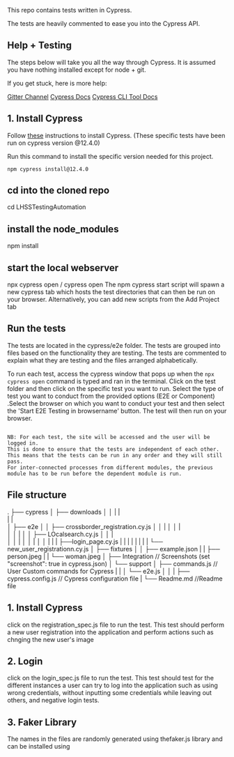 This repo contains tests written in Cypress.

The tests are heavily commented to ease you into the Cypress API.

## Help + Testing
The steps below will take you all the way through Cypress. It is assumed you have nothing installed except for node + git.

If you get stuck, here is more help:

[Gitter Channel](https://app.gitter.im/#/room/#cypress-io_cypress:gitter.im)
[Cypress Docs](https://docs.cypress.io/guides/overview/why-cypress)
[Cypress CLI Tool Docs](https://github.com/cypress-io/cypress-cli)
## 1. Install Cypress
Follow [these](https://docs.cypress.io/guides/getting-started/installing-cypress) instructions to install Cypress. 
(These specific tests have been run on cypress version @12.4.0)

Run this command to install the specific version needed for this project.

`npm cypress install@12.4.0`



## cd into the cloned repo
cd LHSSTestingAutomation

## install the node_modules
npm install

## start the local webserver
npx cypress open / cypress open
The npm cypress start script will spawn a new cypress tab which hosts the test directories that can then be run on your browser. Alternatively, you can add new scripts from the  Add Project tab



## Run the tests
The tests are located in the cypress/e2e folder. The tests are grouped into files based on the functionality they are testing. The tests are commented to explain what they are testing and the files arranged alphabetically.

To run each test, access the cypress window that pops up when the ``` npx cypress open ``` command is typed and ran in the terminal.
Click on the test folder and then click on the specific test you want to run. Select the type of test you want to conduct from the provided options (E2E or Component) .Select the browser on which you want to conduct your test and then select the 'Start E2E Testing in browsername' button. The test will then run on your browser.

```

NB: For each test, the site will be accessed and the user will be logged in. 
This is done to ensure that the tests are independent of each other. 
This means that the tests can be run in any order and they will still pass.
For inter-connected processes from different modules, the previous module has to be run before the dependent module is run.
```



## File structure

.
├── cypress
│   ├── downloads
│   │
|   |   
|   |   
│   ├── e2e
│   │  ├── crossborder_registration.cy.js
│   │  |
│   │  |    
│   │  |
│   │  ├── LOcalsearch.cy.js
│   │  |     
│   │  |
│   │  | 
│   │  |
|   |  ├──login_page.cy.js
|   |  |
|   |  |
|   |  └── new_user_registrationn.cy.js
│   ├── fixtures
│   │   ├── example.json
|   |   ├── person.jpeg
|   |   └── woman.jpeg
│   ├── Integration // Screenshots (set "screenshot": true in cypress.json)
│   └──  support
│        ├── commands.js // User Custom commands for Cypress
|        |
│        └── e2e.js
│
│
|
├── cypress.config.js // Cypress configuration file
|
└── Readme.md //Readme file


## 1. Install Cypress
click on the registration_spec.js file to run the test. This test should perform a new user registration into the application and perform actions such as chnging the new user's image

## 2. Login
click on the login_spec.js file to run the test. This test should test for the different instances a user can try to log into the application such as using wrong credentials, without inputting some credentials while leaving out others, and negative login tests.

## 3. Faker Library
The names in the files are randomly generated using thefaker.js library and can be installed using 
